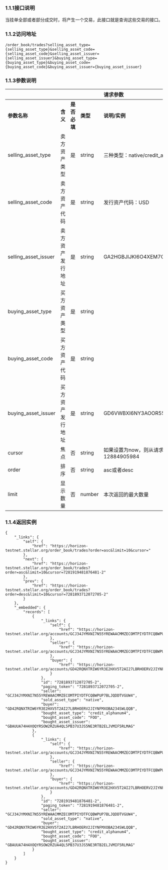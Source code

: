 ### 1.1.1**接口说明**

当挂单全部或者部分成交时，将产生一个交易，此接口就是查询这些交易的接口。

### 1.1.2**访问地址**

```
/order_book/trades?selling_asset_type={selling_asset_type}&selling_asset_code={selling_asset_code}&selling_asset_issuer={selling_asset_issuer}&buying_asset_type={buying_asset_type}&buying_asset_code={buying_asset_code}&buying_asset_issuer={buying_asset_issuer}
```



### 1.1.3**参数说明**

|  |  |  |  | **请求参数** |
| :--- | :--- | :--- | :--- | :--- |
| **参数名称** | **含义** | **是否必填** | **类型** | **说明/实例** |
| selling\_asset\_type | 卖方资产类型 | 是 | string | 三种类型：native/credit\_alphanum4 /credit\_alphanum12 |
| selling\_asset\_code | 卖方资产代码 | 是 | string | 发行资产代码：USD |
| selling\_asset\_issuer | 卖方资产发行地址 | 是 | string | GA2HGBJIJKI6O4XEM7CZWY5PS6GKSXL6D34ERAJYQSPYA6X6AI7HYW36 |
| buying\_asset\_type | 买方资产类型 | 是 | string |  |
| buying\_asset\_code | 买方资产代码 | 是 | string |  |
| buying\_asset\_issuer | 买方资产发行地址 | 是 | string | GD6VWBXI6NY3AOOR55RLVQ4MNIDSXE5JSAVXUTF35FRRI72LYPI3WL6Z |
| cursor | 焦点 | 否 | string | 如果设置为now，则从请求时间开始查询，否则从设置的时间点开始查询，例如：12884905984 |
| order | 排序 | 否 | string | asc或者desc |
| limit | 显示数量 | 否 | number | 本次返回的最大数量 |



### 1.1.4**返回实例**

```
{
    "_links": {
        "self": {
            "href": "https://horizon-testnet.stellar.org/order_book/trades?order=asc&limit=10&cursor="
        },
        "next": {
            "href": "https://horizon-testnet.stellar.org/order_book/trades?order=asc&limit=10&cursor=7281919481876481-2"
        },
        "prev": {
            "href": "https://horizon-testnet.stellar.org/order_book/trades?order=desc&limit=10&cursor=7281893712072705-2"
        }
    },
    "_embedded": {
        "records": [
            {
                "_links": {
                    "self": {
                        "href": "https://horizon-testnet.stellar.org/accounts/GCJ34JYMXNI7N55YREWAACMMZECOMTPIYDTFCQBWPUP7BLJQDDTVGUW4"
                    },
                    "seller": {
                        "href": "https://horizon-testnet.stellar.org/accounts/GCJ34JYMXNI7N55YREWAACMMZECOMTPIYDTFCQBWPUP7BLJQDDTVGUW4"
                    },
                    "buyer": {
                        "href": "https://horizon-testnet.stellar.org/accounts/GD42RQNXTRIW6YR3E2HXV5T2AI27LBRHOERV2JIYNFMXOBA234SWLQQB"
                    }
                },
                "id": "7281893712072705-2",
                "paging_token": "7281893712072705-2",
                "seller": "GCJ34JYMXNI7N55YREWAACMMZECOMTPIYDTFCQBWPUP7BLJQDDTVGUW4",
                "sold_asset_type": "native",
                "buyer": "GD42RQNXTRIW6YR3E2HXV5T2AI27LBRHOERV2JIYNFMXOBA234SWLQQB",
                "bought_asset_type": "credit_alphanum4",
                "bought_asset_code": "FOO",
                "bought_asset_issuer": "GBAUUA74H4XOQYRSOW2RZUA4QL5PB37U3JS5NE3RTB2ELJVMIF5RLMAG"
            },
            {
                "_links": {
                    "self": {
                        "href": "https://horizon-testnet.stellar.org/accounts/GCJ34JYMXNI7N55YREWAACMMZECOMTPIYDTFCQBWPUP7BLJQDDTVGUW4"
                    },
                    "seller": {
                        "href": "https://horizon-testnet.stellar.org/accounts/GCJ34JYMXNI7N55YREWAACMMZECOMTPIYDTFCQBWPUP7BLJQDDTVGUW4"
                    },
                    "buyer": {
                        "href": "https://horizon-testnet.stellar.org/accounts/GD42RQNXTRIW6YR3E2HXV5T2AI27LBRHOERV2JIYNFMXOBA234SWLQQB"
                    }
                },
                "id": "7281919481876481-2",
                "paging_token": "7281919481876481-2",
                "seller": "GCJ34JYMXNI7N55YREWAACMMZECOMTPIYDTFCQBWPUP7BLJQDDTVGUW4",
                "sold_asset_type": "native",
                "buyer": "GD42RQNXTRIW6YR3E2HXV5T2AI27LBRHOERV2JIYNFMXOBA234SWLQQB",
                "bought_asset_type": "credit_alphanum4",
                "bought_asset_code": "FOO",
                "bought_asset_issuer": "GBAUUA74H4XOQYRSOW2RZUA4QL5PB37U3JS5NE3RTB2ELJVMIF5RLMAG"
            }
        ]
    }
}
```



